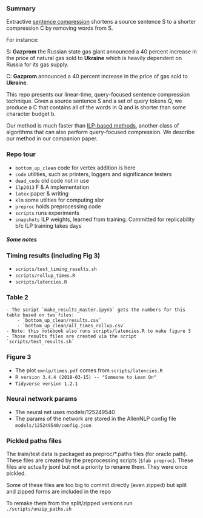 
### Summary
Extractive [sentence compression](https://www.isi.edu/~marcu/papers/aaai-stat-sum-00.pdf) shortens a source sentence S to a shorter compression C by removing words from S. 

For instance:

S: **Gazprom** the Russian state gas giant announced a 40 percent increase in the price of natural gas sold to **Ukraine** which is heavily dependent on Russia for its gas supply.

C: **Gazprom** announced a 40 percent increase in the price of gas sold to **Ukraine**.

This repo presents our linear-time, query-focused sentence compression technique. Given a source sentence S and a set of query tokens Q, we produce a C that contains all of the words in Q and is shorter than some character budget b.

Our method is much faster than [ILP-based methods](https://www.jamesclarke.net/media/papers/clarke-lapata-jair2008.pdf), another class of algorithms that can also perform query-focused compression. We describe our method in our companion paper.


### Repo tour

- `bottom_up_clean` code for vertex addition is here
- `code` utilities, such as printers, loggers and significance testers
- `dead_code` old code not in use
- `ilp2013` F & A implementation
- `latex` paper & writing
- `klm` some utilties for computing slor
- `preproc` holds preprocessing code
- `scripts` runs experiments
- `snapshots` ILP weights, learned from training. Committed for replicability b/c ILP training takes days

##### Some notes

### Timing results (including Fig 3)
 
- `scripts/test_timing_results.sh`
- `scripts/rollup_times.R`
- `scripts/latencies.R`

### Table 2
    - The script `make_results_master.ipynb` gets the numbers for this table based on two files: 
        - `bottom_up_clean/results.csv`
        - `bottom_up_clean/all_times_rollup.csv`
    - Note: this notebook also runs scripts/latencies.R to make figure 3
    - Those results files are created via the script `scripts/test_results.sh`

### Figure 3
- The plot `emnlp/times.pdf` comes from `scripts/latencies.R` 
- `R version 3.4.4 (2018-03-15) -- "Someone to Lean On"`
- `Tidyverse version 1.2.1`

### Neural network params

- The neural net uses models/125249540
- The params of the network are stored in the AllenNLP config file `models/125249540/config.json`

### Pickled paths files

The train/test data is packaged as preproc/*.paths files (for oracle path). These files are created by the preprocessing scripts (`$fab preproc`). These files are actually jsonl but not a priority to rename them. They were once pickled. 

Some of these files are too big to commit directly (even zipped) but split and zipped forms are included in the repo

To remake them from the split/zipped versions run `./scripts/unzip_paths.sh`
